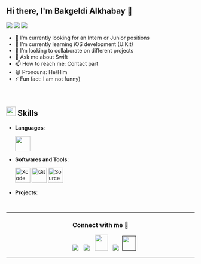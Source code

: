 ## Hi there, I'm Bakgeldi Alkhabay 👋
	
<!-- ## <picture><img src = "https://user-images.githubusercontent.com/64439609/213525571-a0b12213-7e89-48df-a45f-153c78f3cf5e.png" width =40px></picture> **About me** -->

<!-- <picture> <img align="right" src="" width = 400px></picture> -->
 <p align="left">
  <img src="https://img.shields.io/badge/Focus-Mobile%20Development-dodgerblue" />
  <img src="https://img.shields.io/badge/Languages-English-dodgerblue" />
  <img src="https://img.shields.io/badge/Languages-Russian-dodgerblue" />
</p>

- 🔭 I’m currently looking for an Intern or Junior positions
- 🌱 I’m currently learning iOS development (UIKit)
- 👯 I’m looking to collaborate on different projects
- 💬 Ask me about Swift
- 📫 How to reach me: Contact part
- 😄 Pronouns: He/Him
- ⚡ Fun fact: I am not funny)

<br>

## <img src="https://media2.giphy.com/media/QssGEmpkyEOhBCb7e1/giphy.gif?cid=ecf05e47a0n3gi1bfqntqmob8g9aid1oyj2wr3ds3mg700bl&rid=giphy.gif" width ="25"><b> Skills</b>

<p align="center">

- **Languages**:
    
     <img src="https://cdn.iconscout.com/icon/free/png-256/free-swift-logo-icon-download-in-svg-png-gif-file-formats--programming-coding-development-logos-icons-1720082.png" width="40" height="40" />
  

<!-- 
- **Mobile Development**:
   <img src="https://user-images.githubusercontent.com/64439609/212556407-f122dc0e-901c-4df7-960f-29a3b52c5349.png" width="40" height="40" alt="HTML" /> 
-->



- **Softwares and Tools**:

    <img src="https://developer.apple.com/assets/elements/icons/xcode-12/xcode-12-96x96_2x.png" width="40" height="40" alt="Xcode"/>
    <img src="https://user-images.githubusercontent.com/64439609/212556741-81407849-82c8-4926-854f-820e8a644375.png" width="40" height="40" alt="Git"/>
    <img src="https://cdn4.iconfinder.com/data/icons/logos-and-brands/512/313_Sourcetree_logo-512.png" width="40" height="40" alt="SourceTree"/>
 

- **Projects**:


<br>
</p>

-----

<h3 align="center" >Connect with me 🤝 </h3>

<p align="center">

 <div align="center"  class="icons-social" style="margin-left: 10px;">
        <a   target="_blank" href="https://www.linkedin.com/in/bakgeldi-alkhabay/">
			<img src="https://img.icons8.com/doodle/40/000000/linkedin--v2.png" style="margin-left: 10px;" ></a>
        <a style="margin-left: 10px;" target="_blank" href="https://github.com/bakgeldia">
		<img src="https://img.icons8.com/doodle/40/000000/github--v1.png"></a>
           <a style="margin-left: 10px;" target="_blank" href="https://">
		<img src="https://img.icons8.com/doodle/2x/gmail-new.png" style=" width:35px; height:43px;"></a>
		<a style="margin-left: 10px;" target="_blank" href="">
				<img src="https://img.icons8.com/external-tal-revivo-color-tal-revivo/40/000000/external-stack-overflow-is-a-question-and-answer-site-for-professional-logo-color-tal-revivo.png"></a>
		<a style="margin-left: 5px;" target="_blank" href="">
					<img src="https://img.icons8.com/ultraviolet/2x/resume.png" style=" width:37px; height:40px;"></a>
      </div>

</p>


	

</div>


------
